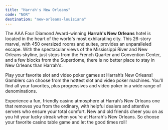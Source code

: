 ```yaml
---
title: "Harrah's New Orleans"
code: "NOR"
destination: "new-orleans-louisiana"
---
```


The AAA Four Diamond Award-winning **Harrah's New Orleans** hotel is located in the heart of the world's most exhilarating city. This 26-story marvel, with 450 oversized rooms and suites, provides an unparalleled escape. With the spectacular views of the Mississippi River and New Orleans skyline, just steps from the French Quarter and Convention Center, and a few blocks from the Superdome, there is no better place to stay in New Orleans than Harrah's.

Play your favorite slot and video poker games at Harrah’s New Orleans! Gamblers can choose from the hottest slot and video poker machines. You'll find all your favorites, plus progressives and video poker in a wide range of denominations.

Experience a fun, friendly casino atmosphere at Harrah’s New Orleans one that removes you from the ordinary, with helpful dealers and attentive servers who ensure your total comfort. New and old friends cheer you on as you hit your lucky streak when you’re at Harrah's New Orleans. So choose your favorite casino table game and let the good times roll!
  